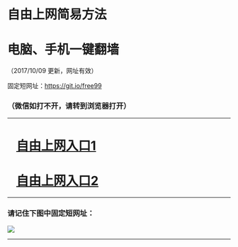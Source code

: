﻿# 自由上网简易方法

# 电脑、手机一键翻墙

（2017/10/09 更新，网址有效）

固定短网址：https://git.io/free99

### （微信如打不开，请转到浏览器打开）


***





# &nbsp;&nbsp; <a href="http://ft124917810.fwq-tz-1001.info/fwqtz01.html?t=100900113661 " target="_blank">自由上网入口1</a>
# &nbsp;&nbsp; <a href="http://ft1952810418.fwq-tz-1002.info/fwqtz02.html?t=10090015346 " target="_blank">自由上网入口2</a>
***

### 请记住下图中固定短网址：

<img src="https://s3-us-west-2.amazonaws.com/fwq-1001/yjfq-20170905okok.png" /> 


***

